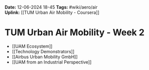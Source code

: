 **Date:** 12-06-2024 18-45
**Tags:** #wiki/aero/air  
**Uplink:** [[TUM Urban Air Mobility - Coursera]]

# TUM Urban Air Mobility - Week 2
- [[UAM Ecosystem]]
- [[Technology Demonstrators]]
- [[Airbus Urban Mobility GmbH]]
- [[UAM from an Industrial Perspective]]